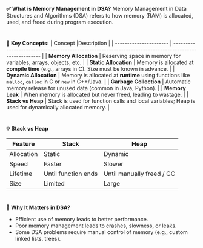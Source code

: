 **✅ What is Memory Management in DSA?**
Memory Management in Data Structures and Algorithms (DSA) refers to how memory (RAM) is allocated, used, and freed during program execution.

#

**📌 Key Concepts:**
| Concept                |Description                                                                                           |
| ---------------------- | ----------------------------------------------------------------------------------------------------- |
| **Memory Allocation**  | Reserving space in memory for variables, arrays, objects, etc.                                        |
| **Static Allocation**  | Memory is allocated at **compile time** (e.g., arrays in C). Size must be known in advance.           |
| **Dynamic Allocation** | Memory is allocated at **runtime** using functions like `malloc`, `calloc` in C or `new` in C++/Java. |
| **Garbage Collection** | Automatic memory release for unused data (common in Java, Python).                                    |
| **Memory Leak**        | When memory is allocated but never freed, leading to wastage.                                         |
| **Stack vs Heap**      | Stack is used for function calls and local variables; Heap is used for dynamically allocated memory.  |

#

**💡 Stack vs Heap**

| Feature    | Stack               | Heap                      |
| ---------- | ------------------- | ------------------------- |
| Allocation | Static              | Dynamic                   |
| Speed      | Faster              | Slower                    |
| Lifetime   | Until function ends | Until manually freed / GC |
| Size       | Limited             | Large                     |


#

**🧠 Why It Matters in DSA?**

- Efficient use of memory leads to better performance.
- Poor memory management leads to crashes, slowness, or leaks.
- Some DSA problems require manual control of memory (e.g., custom linked lists, trees).
